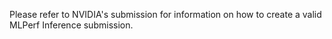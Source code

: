 Please refer to NVIDIA's submission for information on how to create a valid MLPerf Inference submission.
